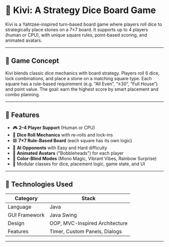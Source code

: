 # 🎲 Kivi: A Strategy Dice Board Game

Kivi is a Yahtzee-inspired turn-based board game where players roll dice to strategically place stones on a 7×7 board. It supports up to 4 players (human or CPU), with unique square rules, point-based scoring, and animated avatars.

 <!-- Replace with actual screenshot link if available -->

---

## 🧠 Game Concept

Kivi blends classic dice mechanics with board strategy. Players roll 6 dice, lock combinations, and place a stone on a matching square type. Each square has a rule-based requirement (e.g. “All Even”, “≥30”, “Full House”) and point value. The goal: earn the highest score by smart placement and combo planning.

---

## 🚀 Features

- 🎮 **2–4 Player Support** (Human or CPU)
- 🎲 **Dice Roll Mechanics** with re-rolls and lock-ins
- 🟪 **7×7 Rule-Based Board** (each square has its own logic)
- 🧠 **AI Opponents** with Easy and Hard difficulty
- 👾 **Animated Avatars** ("Bobbleheads") for each player
- 🎨 **Color-Blind Modes** (Mono Magic, Vibrant Vibes, Rainbow Surprise)
- 💾 Modular classes for dice, placement logic, game state, and UI

---

## 🧩 Technologies Used

| Category       | Stack                          |
|----------------|---------------------------------|
| Language       | Java                            |
| GUI Framework  | Java Swing                      |
| Design         | OOP, MVC-Inspired Architecture  |
| Features       | Timer, Custom Panels, Dialogs   |

---
